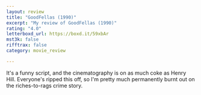 ```yaml
---
layout: review
title: "GoodFellas (1990)"
excerpt: "My review of GoodFellas (1990)"
rating: "4.0"
letterboxd_url: https://boxd.it/59xbAr
mst3k: false
rifftrax: false
category: movie_review

---
```


It's a funny script, and the cinematography is on as much coke as Henry Hill. Everyone's ripped this off, so I'm pretty much permanently burnt out on the riches-to-rags crime story.